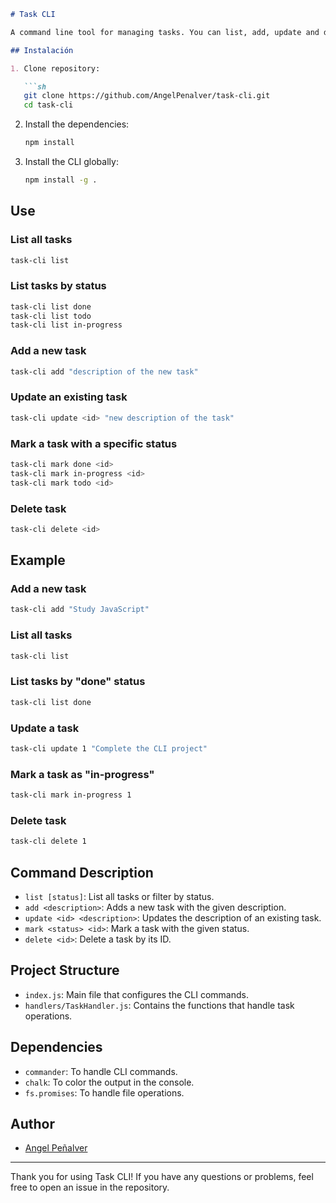 ```markdown
# Task CLI

A command line tool for managing tasks. You can list, add, update and delete tasks, as well as mark tasks with different statuses.

## Instalación

1. Clone repository:

   ```sh
   git clone https://github.com/AngelPenalver/task-cli.git
   cd task-cli
   ```

2. Install the dependencies:

   ```sh
   npm install
   ```

3. Install the CLI globally:

   ```sh
   npm install -g .
   ```

## Use

### List all tasks

   ```sh
   task-cli list
   ```

### List tasks by status

   ```sh
   task-cli list done
   task-cli list todo
   task-cli list in-progress
   ```

### Add a new task

   ```sh
   task-cli add "description of the new task"
   ```

### Update an existing task

   ```sh
   task-cli update <id> "new description of the task"
   ```

### Mark a task with a specific status

   ```sh
   task-cli mark done <id>
   task-cli mark in-progress <id>
   task-cli mark todo <id>
   ```

### Delete task

   ```sh
   task-cli delete <id>
   ```

## Example

### Add a new task

   ```sh
   task-cli add "Study JavaScript"
   ```

### List all tasks

   ```sh
   task-cli list
   ```

### List tasks by "done" status

   ```sh
   task-cli list done
   ```

### Update a task

   ```sh
   task-cli update 1 "Complete the CLI project"
   ```

### Mark a task as "in-progress"

   ```sh
   task-cli mark in-progress 1
   ```

### Delete task

   ```sh
   task-cli delete 1
   ```

## Command Description

- `list [status]`: List all tasks or filter by status.
- `add <description>`: Adds a new task with the given description.
- `update <id> <description>`: Updates the description of an existing task.
- `mark <status> <id>`: Mark a task with the given status.
- `delete <id>`: Delete a task by its ID.

## Project Structure

- `index.js`: Main file that configures the CLI commands.
- `handlers/TaskHandler.js`: Contains the functions that handle task operations.

## Dependencies

- `commander`: To handle CLI commands.
- `chalk`: To color the output in the console.
- `fs.promises`: To handle file operations.

## Author

- [Angel Peñalver](https://github.com/AngelPenalver)

---

Thank you for using Task CLI! If you have any questions or problems, feel free to open an issue in the repository.
```